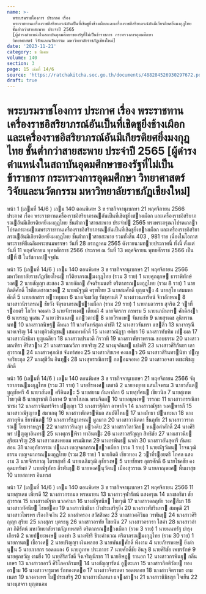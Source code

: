 ```yaml
---
name: >-
  พระบรมราชโองการ ประกาศ เรื่อง
  พระราชทานเครื่องราชอิสริยาภรณ์อันเป็นที่เชิดชูยิ่งช้างเผือกและเครื่องราชอิสริยาภรณ์อันมีเกียรติยศยิ่งมงกุฎไทย
  ชั้นต่ำกว่าสายสะพาย ประจำปี 2565
  [ผู้ดำรงตำแหน่งในสถาบันอุดมศึกษาของรัฐที่ไม่เป็นข้าราชการ กระทรวงการอุดมศึกษา
  วิทยาศาสตร์ วิจัยและนวัตกรรม มหาวิทยาลัยราชภัฏเชียงใหม่]
date: '2023-11-21'
category: ข พิเศษ
volume: 140
section: 3
page: 15 เล่มที่ 14/6
source: 'https://ratchakitcha.soc.go.th/documents/488284526930297672.pdf'
draft: true
---
```


# พระบรมราชโองการ ประกาศ เรื่อง พระราชทานเครื่องราชอิสริยาภรณ์อันเป็นที่เชิดชูยิ่งช้างเผือกและเครื่องราชอิสริยาภรณ์อันมีเกียรติยศยิ่งมงกุฎไทย ชั้นต่ำกว่าสายสะพาย ประจำปี 2565 [ผู้ดำรงตำแหน่งในสถาบันอุดมศึกษาของรัฐที่ไม่เป็นข้าราชการ กระทรวงการอุดมศึกษา วิทยาศาสตร์ วิจัยและนวัตกรรม มหาวิทยาลัยราชภัฏเชียงใหม่]

หน้า 1 (เลมที่ 14/6 ) เลม 140 ตอนพิเศษ 3 ข ราชกิจจานุเบกษา 21 พฤศจิกายน 2566 ประกาศ เรื่อง พระราชทานเครื่องราชอิสริยาภรณอันเป็นที่เชิดชูยิ่งชางเผือก และเครื่องราชอิสริยาภรณอันมีเกียรติยศยิ่งมงกุฎไทย ชั้นต่ํากวาสายสะพาย ประจําป 2565 ทรงพระกรุณาโปรดเกลาโปรดกระหมอมพระราชทานเครื่องราชอิสริยาภรณอันเป็นที่เชิดชูยิ่งชางเผือก และเครื่องราชอิสริยาภรณอันมีเกียรติยศยิ่งมงกุฎไทย ชั้นต่ํากวาสายสะพาย รวมทั้งสิ้น 403 , 981 ราย เนื่องในโอกาสพระราชพิธีเฉลิมพระชนมพรรษา วันที่ 28 กรกฎาคม 2565 ดังรายนามทายประกาศนี้ ทั้งนี้ ตั้งแต่วันที่ 11 พฤศจิกายน พุทธศักราช 2566 ประกาศ ณ วันที่ 13 พฤศจิกายน พุทธศักราช 2566 เป็นปที่ 8 ในรัชกาลปจจุบัน

หน้า 15 (เลมที่ 14/6 ) เลม 140 ตอนพิเศษ 3 ข ราชกิจจานุเบกษา 21 พฤศจิกายน 2566 มหาวิทยาลัยราชภัฏเชียงใหม ทวีติยาภรณมงกุฎไทย (รวม 3 ราย) 1 นายศุภฤกษ ธาราพิทักษ์วงศ 2 นายสัญญา สะสอง 3 นายอัตถ อัจฉริยมนตรี ตริตาภรณมงกุฎไทย (รวม 8 ราย) 1 นายกิตติศักดิ์ โชติกเดชาณรงค 2 นายณัฐวุฒิ ครุฑไทย 3 นายสมศักดิ์ บุญแจง 4 นายสุโข เสมมหาศักดิ์ 5 นายเสกสรร ทาวทุมมา 6 นางเจิมขวัญ รัชชุศานติ 7 นางสาวนภารัตน์ จิวาลักษณ 8 นางสาวนิราภรณ ชัยวัง จัตุรถาภรณชางเผือก (รวม 29 ราย) 1 นายกมลวรรธ สุจริต 2 วาที่รอยตรี โกวิท จอมคํา 3 นายจักรพงศ เตี้ยมมี 4 นายจิตรกร กรพรม 5 นายนภมินทร ศักดิ์สงา 6 นายรชฏ นุเสน 7 นายวชิรนนท แกวตาป 8 นายวีรพงษ จันทะชัย 9 นายสุรเดช ลุนิทรานนท 10 นางสาวกนิษฐ ดีหนอ 11 นางจันทร์สุดา คําขัติ 12 นางสาวจันทรา แซลิ่ว 13 นางจารุณี นาคเจริญ 14 นางชุติวลัญชน เสมมหาศักดิ์ 15 นางสาวณัฎฐา ศศิธร 16 นางสาวทับทิม เปงมล 17 นางสาวนิชธิมา บุญเฉลียว 18 นางสาวเปรมวดี กิรวาที 19 นางสาวพัชราพรรณ ชอบธรรม 20 นางสาวมณฑิรา ศิริสวาง 21 นางสาวมณวิภา ยาเจริญ 22 นางมุจลินท แปงศิริ 23 นางสาวศิริกันยา เลาสุวรรณ 24 นางสาวศุภณิช จันทร์สอง 25 นางสาวสิขเรศ คงแกว 26 นางสาวสิรินทรนิชา ปญจอริยะกุล 27 นางสุชีวัน อินทุง 28 นางสุพรรณิการ กลอมจอหอ 29 นางสาวอจลา เตชะพิชญภักดี

หน้า 16 (เลมที่ 14/6 ) เลม 140 ตอนพิเศษ 3 ข ราชกิจจานุเบกษา 21 พฤศจิกายน 2566 จัตุรถาภรณมงกุฎไทย (รวม 31 ราย) 1 นายธีรพงศ เตชาติ 2 นายยงยุทธ แสนใจพรม 3 นายวสันต บุญชัยศรี 4 นายวสันต ศรีอินตะ 5 นายสยาม กันหาลิลา 6 นายสุทัศน เขียวนิล 7 นายสุเทพ ไชยวุฒิ 8 นายสุรชาติ ถึงกาศ 9 นายโสภณ พรมจิตต 10 นายอนุพงษ วรรณะ 11 นางสาวกรรณิกา ซาซง 12 นางสาวจันทร์จิรา ปญญา 13 นางสาวฐิติกา อาษากิจ 14 นางสาวณัฐชา วงคษารภี 15 นางสาวณัฐญาย สมาเกตุ 16 นางสาวพักตรพิมล สมบัติใหม 17 นางมัทธา ปนทะนา 18 นางสาวยุพิน ธิยานันต 19 นางสาวรัชฎาภรณ มูลมาก 20 นางสาววนิตดา ชื่นฤทัย 21 นางสาววราภรณ โยธาราษฎร 22 นางสาววรินญา มวงดิบ 23 นางสาววิลาวัลย หนอคําศักดิ์ 24 นางศิริพร ปญญาอินทร 25 นางศุกรพิรา ทาอินตะ 26 นางสาวสรัญญา สิทธิชัย 27 นางเสาวนีย สุริยะเจริญ 28 นางสาวแสงพยอม พรมมิเทศ 29 นางอรพินธ นาคํา 30 นางสาวอันสุดารี กันทะสอน 31 นางอุทัยวรรณ ปนนา เบญจมาภรณชางเผือก (รวม 1 ราย) 1 นายณัฐวัฒน โรจนวุฒิธรรม เบญจมาภรณมงกุฎไทย (รวม 28 ราย) 1 นายกิตติ เขียวทอง 2 วาที่รอยตรี โกศล แสงงาม 3 นายจักรภาณุ ไตรยสุทธิ์ 4 นายเฉลิมวุฒิ อุชัยวงษ 5 นายชัยพร อุตรศักดิ์ 6 นายโชคชัย คงอุดมทรัพย์ 7 นายณัฐภัทร ลีรพันธุ 8 นายพงศนุวัตน เมืองสุวรรณ 9 นายภาณุพงศ พื้นผาสุข 10 นายสถาพร อินทรส

หน้า 17 (เลมที่ 14/6 ) เลม 140 ตอนพิเศษ 3 ข ราชกิจจานุเบกษา 21 พฤศจิกายน 2566 11 นายสุรเดช เพียรดี 12 นางสาวกรกมล พรหมายน 13 นางสาวจุฬารัตน์ แสงอรุณ 14 นางชลธิชา ชัยสุวรรณ 15 นางสาวณัฐชา นวลคํามา 16 นางณัฐทนีย ไชยวุฒิ 17 นางสาวดลฤทัย วงคสีมา 18 นางสาวทัศนีย ไชยฮอย 19 นางสาวนิชชิมา บัวประเสริฐยิ่ง 20 นางสาวพัชรินทร สมพุฒิ 21 นางสาวไพรพร เรืองกิจเงิน 22 นางลําครอง สวัสสิงคะ 23 นางสาวศศิวิมล วรพันธุ 24 นางสาวศิริญญา สุริยะ 25 นางสุภร บุตรธนู 26 นางสาวอรทัย ไชยนัน 27 นางสาวอรวรา ใสคํา 28 นางสาวอําภา กิติรัตน์ มหาวิทยาลัยราชภัฏเทพสตรี ตริตาภรณชางเผือก (รวม 3 ราย) 1 นายนนทรัฐ บํารุงเกียรติ 2 นายปยะพงษ แดงขํา 3 นางพัชรี ชีวะคํานวณ ตริตาภรณมงกุฎไทย (รวม 30 ราย) 1 นายกานต เชื้อวงศ 2 นายปริญญา เงินพลอย 3 นายพันธศักดิ์ พึ่งงาม 4 นายภัทรพงษ ยิ่งดํานุน 5 นายภาสกร รอดแผลง 6 นายภูเทพ ประภากร 7 นายศักดิ์ชัย อินจู 8 นายศิริชัย เพชรรักษ์ 9 นายศุภขวัญ งามยิ่ง 10 นายสิริสวัสดิ์ จึงเจริญนิรชร 11 นายอิษฎ รานอก 12 นางสาวกรพินธุ กลิ่นเกษร 13 นางสาวกอรวี ศิริโภคาภิรมย 14 นางกัญญารัตน์ อูตะเภา 15 นางสาวกิตติวัลย ทองอราม 16 นางสาวจารุมาศ รักทองหลอ 17 นางสาวจิตรลดา รอดพลอย 18 นางสาวจิตราพร งามเนตร 19 นางดวงพร ไมประเสริฐ 20 นางสาวนันทนา แจงสวาง 21 นางสาวนิธิชญา ใจเย็น 22 นางนุชจรา บุญถนอม
